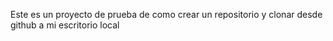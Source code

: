  Este es un proyecto de prueba  de como  crear un repositorio y clonar  desde github a mi escritorio local
